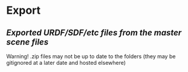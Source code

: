 # Export

## _Exported URDF/SDF/etc files from the master scene files_

Warning! .zip files may not be up to date to the folders (they may be gitignored at a later date and hosted elsewhere)